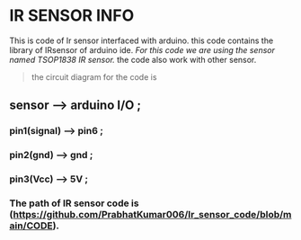# IR SENSOR INFO 
This is code of Ir sensor interfaced with arduino. this code contains the library of IRsensor of arduino ide. 
_For this code we are using the sensor named TSOP1838 IR sensor._ the code also work with other sensor.
> the circuit diagram for the code is 
## sensor         -->  arduino I/O ;
### pin1(signal)   -->     pin6 ;
### pin2(gnd)      -->     gnd ;
### pin3(Vcc)      -->      5V ;

### The path of IR sensor code is (https://github.com/PrabhatKumar006/Ir_sensor_code/blob/main/CODE).
